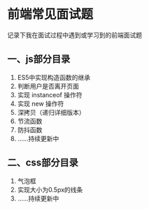 # 前端常见面试题
记录下我在面试过程中遇到或学习到的前端面试题

## 一、js部分目录
1. ES5中实现构造函数的继承
2. 判断用户是否离开页面
3. 实现 instanceof 操作符
4. 实现 new 操作符
5. 深拷贝（递归详细版本）
6. 节流函数
7. 防抖函数
8. ……持续更新中

## 二、css部分目录
1. 气泡框
2. 实现大小为0.5px的线条
3. ……持续更新中
